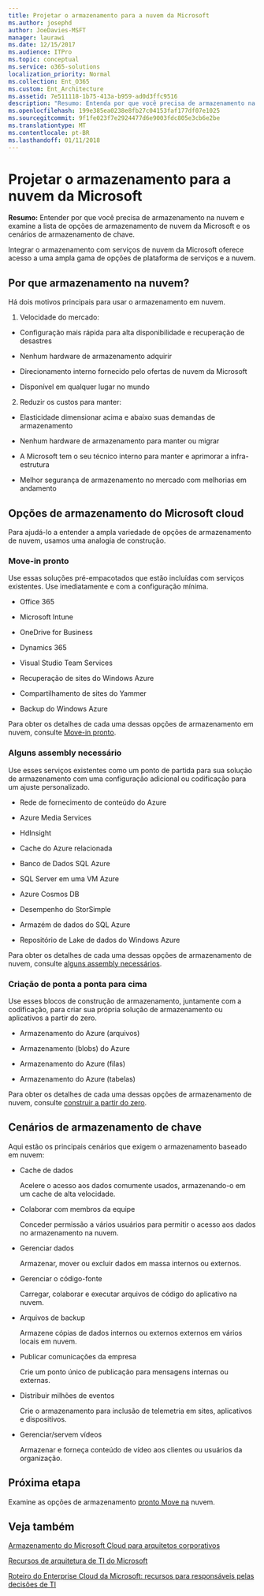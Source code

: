 ```yaml
---
title: Projetar o armazenamento para a nuvem da Microsoft
ms.author: josephd
author: JoeDavies-MSFT
manager: laurawi
ms.date: 12/15/2017
ms.audience: ITPro
ms.topic: conceptual
ms.service: o365-solutions
localization_priority: Normal
ms.collection: Ent_O365
ms.custom: Ent_Architecture
ms.assetid: 7e511118-1b75-413a-b959-ad0d3ffc9516
description: "Resumo: Entenda por que você precisa de armazenamento na nuvem e examine a lista de opções de armazenamento de nuvem da Microsoft e os cenários de armazenamento de chave."
ms.openlocfilehash: 199e385ea0238e8fb27c04153faf177df07e1025
ms.sourcegitcommit: 9f1fe023f7e2924477d6e9003fdc805e3cb6e2be
ms.translationtype: MT
ms.contentlocale: pt-BR
ms.lasthandoff: 01/11/2018
---
```

# <a name="designing-storage-for-the-microsoft-cloud"></a>Projetar o armazenamento para a nuvem da Microsoft

 **Resumo:** Entender por que você precisa de armazenamento na nuvem e examine a lista de opções de armazenamento de nuvem da Microsoft e os cenários de armazenamento de chave.
  
Integrar o armazenamento com serviços de nuvem da Microsoft oferece acesso a uma ampla gama de opções de plataforma de serviços e a nuvem.
  
## <a name="why-cloud-storage"></a>Por que armazenamento na nuvem?

Há dois motivos principais para usar o armazenamento em nuvem.
  
1. Velocidade do mercado:
    
  - Configuração mais rápida para alta disponibilidade e recuperação de desastres
    
  - Nenhum hardware de armazenamento adquirir
    
  - Direcionamento interno fornecido pelo ofertas de nuvem da Microsoft
    
  - Disponível em qualquer lugar no mundo
    
2. Reduzir os custos para manter:
    
  - Elasticidade dimensionar acima e abaixo suas demandas de armazenamento
    
  - Nenhum hardware de armazenamento para manter ou migrar
    
  - A Microsoft tem o seu técnico interno para manter e aprimorar a infra-estrutura
    
  - Melhor segurança de armazenamento no mercado com melhorias em andamento
    
## <a name="microsoft-cloud-storage-options"></a>Opções de armazenamento do Microsoft cloud

Para ajudá-lo a entender a ampla variedade de opções de armazenamento de nuvem, usamos uma analogia de construção.
  
### <a name="move-in-ready"></a>Move-in pronto

Use essas soluções pré-empacotados que estão incluídas com serviços existentes. Use imediatamente e com a configuração mínima.
  
- Office 365
    
- Microsoft Intune
    
- OneDrive for Business
    
- Dynamics 365
    
- Visual Studio Team Services
    
- Recuperação de sites do Windows Azure
    
- Compartilhamento de sites do Yammer
    
- Backup do Windows Azure
    
Para obter os detalhes de cada uma dessas opções de armazenamento em nuvem, consulte [Move-in pronto](move-in-ready.md).
  
### <a name="some-assembly-required"></a>Alguns assembly necessário

Use esses serviços existentes como um ponto de partida para sua solução de armazenamento com uma configuração adicional ou codificação para um ajuste personalizado.
  
- Rede de fornecimento de conteúdo do Azure
    
- Azure Media Services
    
- HdInsight
    
- Cache do Azure relacionada
    
- Banco de Dados SQL Azure
    
- SQL Server em uma VM Azure
    
- Azure Cosmos DB
    
- Desempenho do StorSimple
    
- Armazém de dados do SQL Azure
    
- Repositório de Lake de dados do Windows Azure
    
Para obter os detalhes de cada uma dessas opções de armazenamento de nuvem, consulte [alguns assembly necessários](some-assembly-required.md).
  
### <a name="build-from-the-ground-up"></a>Criação de ponta a ponta para cima

Use esses blocos de construção de armazenamento, juntamente com a codificação, para criar sua própria solução de armazenamento ou aplicativos a partir do zero.
  
- Armazenamento do Azure (arquivos)
    
- Armazenamento (blobs) do Azure
    
- Armazenamento do Azure (filas)
    
- Armazenamento do Azure (tabelas)
    
Para obter os detalhes de cada uma dessas opções de armazenamento de nuvem, consulte [construir a partir do zero](build-from-the-ground-up.md).
  
## <a name="key-storage-scenarios"></a>Cenários de armazenamento de chave

Aqui estão os principais cenários que exigem o armazenamento baseado em nuvem:
  
- Cache de dados
    
    Acelere o acesso aos dados comumente usados, armazenando-o em um cache de alta velocidade.
    
- Colaborar com membros da equipe
    
    Conceder permissão a vários usuários para permitir o acesso aos dados no armazenamento na nuvem.
    
- Gerenciar dados
    
    Armazenar, mover ou excluir dados em massa internos ou externos.
    
- Gerenciar o código-fonte
    
    Carregar, colaborar e executar arquivos de código do aplicativo na nuvem.
    
- Arquivos de backup
    
    Armazene cópias de dados internos ou externos externos em vários locais em nuvem.
    
- Publicar comunicações da empresa
    
    Crie um ponto único de publicação para mensagens internas ou externas.
    
- Distribuir milhões de eventos
    
    Crie o armazenamento para inclusão de telemetria em sites, aplicativos e dispositivos.
    
- Gerenciar/servem vídeos
    
    Armazenar e forneça conteúdo de vídeo aos clientes ou usuários da organização.
    
## <a name="next-step"></a>Próxima etapa

Examine as opções de armazenamento [pronto Move na](move-in-ready.md) nuvem.
  
## <a name="see-also"></a>Veja também

[Armazenamento do Microsoft Cloud para arquitetos corporativos](microsoft-cloud-storage-for-enterprise-architects.md)
  
[Recursos de arquitetura de TI do Microsoft](microsoft-cloud-it-architecture-resources.md)

[Roteiro do Enterprise Cloud da Microsoft: recursos para responsáveis pelas decisões de TI](https://sway.com/FJ2xsyWtkJc2taRD)



